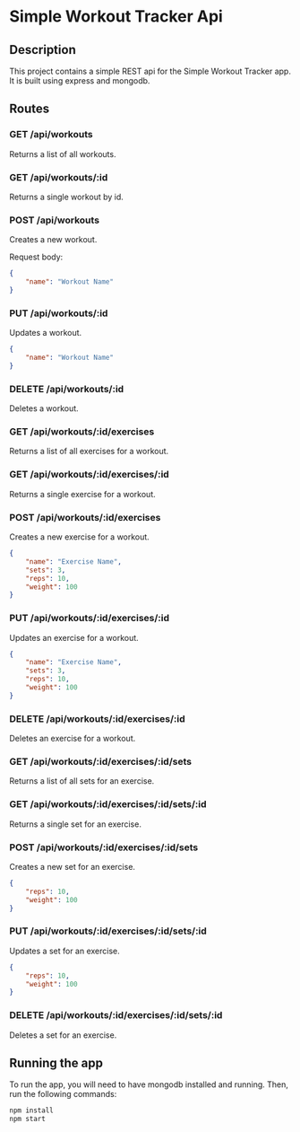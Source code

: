 # Simple Workout Tracker Api

## Description

This project contains a simple REST api for the Simple Workout Tracker app. It is built using express and mongodb.

## Routes

### GET /api/workouts

Returns a list of all workouts.

### GET /api/workouts/:id

Returns a single workout by id.

### POST /api/workouts

Creates a new workout.

Request body:

```JSON
{
    "name": "Workout Name"
}
```

### PUT /api/workouts/:id

Updates a workout.

```JSON
{
    "name": "Workout Name"
}
```

### DELETE /api/workouts/:id

Deletes a workout.

### GET /api/workouts/:id/exercises

Returns a list of all exercises for a workout.

### GET /api/workouts/:id/exercises/:id

Returns a single exercise for a workout.

### POST /api/workouts/:id/exercises

Creates a new exercise for a workout.

```JSON
{
    "name": "Exercise Name",
    "sets": 3,
    "reps": 10,
    "weight": 100
}
```

### PUT /api/workouts/:id/exercises/:id

Updates an exercise for a workout.

```JSON
{
    "name": "Exercise Name",
    "sets": 3,
    "reps": 10,
    "weight": 100
}
```

### DELETE /api/workouts/:id/exercises/:id

Deletes an exercise for a workout.

### GET /api/workouts/:id/exercises/:id/sets

Returns a list of all sets for an exercise.

### GET /api/workouts/:id/exercises/:id/sets/:id

Returns a single set for an exercise.

### POST /api/workouts/:id/exercises/:id/sets

Creates a new set for an exercise.

```JSON
{
    "reps": 10,
    "weight": 100
}
```

### PUT /api/workouts/:id/exercises/:id/sets/:id

Updates a set for an exercise.

```JSON
{
    "reps": 10,
    "weight": 100
}
```

### DELETE /api/workouts/:id/exercises/:id/sets/:id

Deletes a set for an exercise.

## Running the app

To run the app, you will need to have mongodb installed and running. Then, run the following commands:

```bash
npm install
npm start
```

